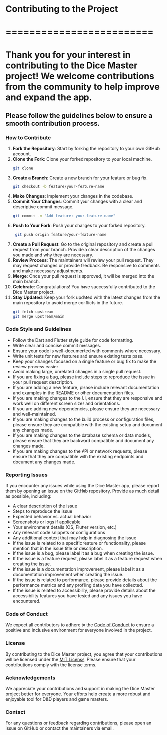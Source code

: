 # Contributing to the Project

# =========================

#

# Thank you for your interest in contributing to the Dice Master project! We welcome contributions from the community to help improve and expand the app.

## Please follow the guidelines below to ensure a smooth contribution process.

### How to Contribute

1. **Fork the Repository**: Start by forking the repository to your own GitHub account.
2. **Clone the Fork**: Clone your forked repository to your local machine.
   ```bash
   git clone
   ```
3. **Create a Branch**: Create a new branch for your feature or bug fix.
   ```bash
   git checkout -b feature/your-feature-name
   ```
4. **Make Changes**: Implement your changes in the codebase.
5. **Commit Your Changes**: Commit your changes with a clear and descriptive commit message.
   ```bash
   git commit -m "Add feature: your-feature-name"
   ```
6. **Push to Your Fork**: Push your changes to your forked repository.
   ```bash
    git push origin feature/your-feature-name
    ```
7. **Create a Pull Request**: Go to the original repository and create a pull request from your
   branch. Provide a clear description of the changes you made and why they are necessary.
8. **Review Process**: The maintainers will review your pull request. They may request changes or
   provide feedback. Be responsive to comments and make necessary adjustments.
9. **Merge**: Once your pull request is approved, it will be merged into the main branch.
10. **Celebrate**: Congratulations! You have successfully contributed to the Dice Master project.
11. **Stay Updated**: Keep your fork updated with the latest changes from the main repository to
    avoid merge conflicts in the future.
    ```bash
    git fetch upstream
    git merge upstream/main
    ```

### Code Style and Guidelines

- Follow the Dart and Flutter style guide for code formatting.
- Write clear and concise commit messages.
- Ensure your code is well-documented with comments where necessary.
- Write unit tests for new features and ensure existing tests pass.
- Keep your changes focused on a single feature or bug fix to make the review process easier.
- Avoid making large, unrelated changes in a single pull request.
- If you are fixing a bug, please include steps to reproduce the issue in your pull request
  description.
- If you are adding a new feature, please include relevant documentation and examples in the README
  or other documentation files.
- If you are making changes to the UI, ensure that they are responsive and work well on different
  screen sizes and orientations.
- If you are adding new dependencies, please ensure they are necessary and well-maintained.
- If you are making changes to the build process or configuration files, please ensure they are
  compatible with the existing setup and document any changes made.
- If you are making changes to the database schema or data models, please ensure that they are
  backward compatible and document any changes made.
- If you are making changes to the API or network requests, please ensure that they are
  compatible with the existing endpoints and document any changes made.

### Reporting Issues

If you encounter any issues while using the Dice Master app, please report them by opening an issue
on the GitHub repository. Provide as much detail as possible, including:

- A clear description of the issue
- Steps to reproduce the issue
- Expected behavior vs. actual behavior
- Screenshots or logs if applicable
- Your environment details (OS, Flutter version, etc.)
- Any relevant code snippets or configurations
- Any additional context that may help in diagnosing the issue
- If the issue is related to a specific feature or functionality, please mention that in the
  issue title or description.
- If the issue is a bug, please label it as a bug when creating the issue.
- If the issue is a feature request, please label it as a feature request when creating the issue.
- If the issue is a documentation improvement, please label it as a documentation improvement
  when creating the issue.
- If the issue is related to performance, please provide details about the performance
  metrics and any profiling data you have collected.
- If the issue is related to accessibility, please provide details about the accessibility
  features you have tested and any issues you have encountered.

### Code of Conduct

We expect all contributors to adhere to the [Code of Conduct](CODE_OF_CONDUCT.md) to ensure a
positive and inclusive environment for everyone involved in the project.

### License

By contributing to the Dice Master project, you agree that your contributions will be licensed under
the
[MIT License](LICENSE). Please ensure that your contributions comply with the license terms.

### Acknowledgements

We appreciate your contributions and support in making the Dice Master project better for everyone.
Your efforts help create a more robust and enjoyable tool for D&D players and game masters.

### Contact

For any questions or feedback regarding contributions, please open an issue on GitHub or contact the
maintainers via email.